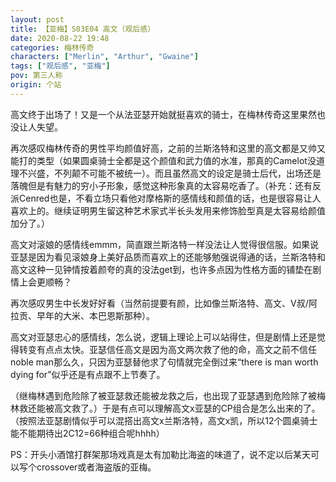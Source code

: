 ```yaml
---
layout: post
title: 【亚梅】S03E04 高文（观后感）
date: 2020-08-22 19:48
categories: 梅林传奇
characters: ["Merlin", "Arthur", "Gwaine"]
tags: ["观后感", "亚梅"]
pov: 第三人称
origin: 个站
---
```


高文终于出场了！又是一个从法亚瑟开始就挺喜欢的骑士，在梅林传奇这里果然也没让人失望。

再次感叹梅林传奇的男性平均颜值好高，之前的兰斯洛特和这里的高文都是又帅又能打的类型（如果圆桌骑士全都是这个颜值和武力值的水准，那真的Camelot没道理不兴盛，不列颠不可能不被统一）。而且虽然高文的设定是骑士后代，出场还是落魄但是有魅力的穷小子形象，感觉这种形象真的太容易吃香了。（补充：还有反派Cenred也是，不看立场只看他对摩格斯的感情线和颜值的话，也是很容易让人喜欢上的。继续证明男生留这种艺术家式半长头发用来修饰脸型真是太容易给颜值加分了。）

高文对滚娘的感情线emmm，简直跟兰斯洛特一样没法让人觉得很信服。如果说亚瑟是因为看见滚娘身上美好品质而喜欢上的还能够勉强说得通的话，兰斯洛特和高文这种一见钟情按着颜夸的真的没法get到，也许多点因为性格方面的铺垫在剧情上会更顺畅？

再次感叹男生中长发好好看（当然前提要有颜，比如像兰斯洛特、高文、V叔/阿拉贡、早年的大米、本巴恩斯那种）。

高文对亚瑟忠心的感情线，怎么说，逻辑上理论上可以站得住，但是剧情上还是觉得转变有点点太快。亚瑟信任高文是因为高文两次救了他的命，高文之前不信任noble man那么久，只因为亚瑟替他求了句情就完全倒过来“there is man worth dying for”似乎还是有点跟不上节奏了。

（继梅林遇到危险除了被亚瑟救还能被龙救之后，也出现了亚瑟遇到危险除了被梅林救还能被高文救了。）于是有点可以理解高文x亚瑟的CP组合是怎么出来的了。（按照法亚瑟剧情似乎可以混搭出高文x兰斯洛特，高文x凯，所以12个圆桌骑士能不能期待出2C12=66种组合呢hhhh）

PS：开头小酒馆打群架那场戏真是太有加勒比海盗的味道了，说不定以后某天可以写个crossover或者海盗版的亚梅。